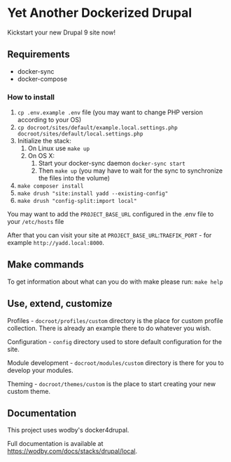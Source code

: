 # Yet Another Dockerized Drupal

Kickstart your new Drupal 9 site now!

## Requirements

- docker-sync
- docker-compose

### How to install

1. `cp .env.example .env` file (you may want to change PHP version according to your OS)
1. `cp docroot/sites/default/example.local.settings.php docroot/sites/default/local.settings.php`
1. Initialize the stack:
    1. On Linux use `make up`
    1. On OS X:
        1. Start your docker-sync daemon `docker-sync start`
        1. Then `make up` (you may have to wait for the sync to synchronize the files into the volume)
1. `make composer install`
1. `make drush "site:install yadd --existing-config"`
1. `make drush "config-split:import local"`

You may want to add the `PROJECT_BASE_URL` configured in the .env file to your `/etc/hosts` file

After that you can visit your site at `PROJECT_BASE_URL`:`TRAEFIK_PORT` - for example `http://yadd.local:8000`.

## Make commands

To get information about what can you do with make please run:
`make help`

## Use, extend, customize

Profiles - `docroot/profiles/custom` directory is the place for custom profile collection. There is already an example there to do whatever you wish.

Configuration - `config` directory used to store default configuration for the site.

Module development - `docroot/modules/custom` directory is there for you to develop your modules.

Theming - `docroot/themes/custom` is the place to start creating your new custom theme.

## Documentation

This project uses wodby's docker4drupal.

Full documentation is available at https://wodby.com/docs/stacks/drupal/local.
